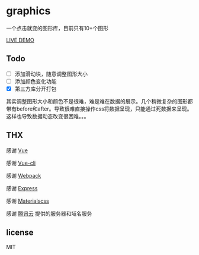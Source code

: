 # graphics

一个点击就变的图形库，目前只有10+个图形

[LIVE DEMO](http://zt.yzz1995.cn/)

## Todo

- [ ] 添加滑动块，随意调整图形大小
- [ ] 添加颜色变化功能
- [x] 第三方库分开打包

其实调整图形大小和颜色不是很难，难是难在数据的展示。几个稍微复杂的图形都带有before和after。导致很难直接操作css将数据呈现，只能通过死数据来呈现。这样也导致数据动态改变很困难。。。

## THX

感谢 [Vue](http://vuejs.org.cn/)

感谢 [Vue-cli](https://github.com/vuejs/vue-cli)

感谢 [Webpack](https://webpack.github.io/)

感谢 [Express](http://www.expressjs.com/)

感谢 [Materialscss](http://www.materialscss.com/)

感谢 [腾讯云](https://www.qcloud.com/) 提供的服务器和域名服务

## license

MIT

